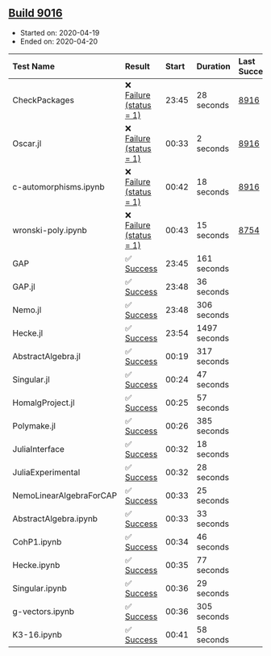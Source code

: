 ## [Build 9016](https://oscarci.mathematik.uni-kl.de/job/oscar/9016/)

* Started on: 2020-04-19
* Ended on: 2020-04-20

| Test Name    | Result | Start | Duration | Last Success | First Failure |
|:-------------|:-------|:------|:---------|:-------------|:--------------|
| CheckPackages | ❌ [Failure (status = 1)](https://oscarci.mathematik.uni-kl.de/job/oscar/9016/artifact/logs/build-9016/CheckPackages.log) | 23:45 | 28 seconds | [8916](https://oscarci.mathematik.uni-kl.de/job/oscar/8916/) | [8920](https://oscarci.mathematik.uni-kl.de/job/oscar/8920/) |
| Oscar.jl | ❌ [Failure (status = 1)](https://oscarci.mathematik.uni-kl.de/job/oscar/9016/artifact/logs/build-9016/Oscar.jl.log) | 00:33 | 2 seconds | [8916](https://oscarci.mathematik.uni-kl.de/job/oscar/8916/) | [8920](https://oscarci.mathematik.uni-kl.de/job/oscar/8920/) |
| c-automorphisms.ipynb | ❌ [Failure (status = 1)](https://oscarci.mathematik.uni-kl.de/job/oscar/9016/artifact/logs/build-9016/c-automorphisms.ipynb.log) | 00:42 | 18 seconds | [8916](https://oscarci.mathematik.uni-kl.de/job/oscar/8916/) | [8920](https://oscarci.mathematik.uni-kl.de/job/oscar/8920/) |
| wronski-poly.ipynb | ❌ [Failure (status = 1)](https://oscarci.mathematik.uni-kl.de/job/oscar/9016/artifact/logs/build-9016/wronski-poly.ipynb.log) | 00:43 | 15 seconds | [8754](https://oscarci.mathematik.uni-kl.de/job/oscar/8754/) | [8755](https://oscarci.mathematik.uni-kl.de/job/oscar/8755/) |
| GAP | ✅ [Success](https://oscarci.mathematik.uni-kl.de/job/oscar/9016/artifact/logs/build-9016/GAP.log) | 23:45 | 161 seconds |  |  |
| GAP.jl | ✅ [Success](https://oscarci.mathematik.uni-kl.de/job/oscar/9016/artifact/logs/build-9016/GAP.jl.log) | 23:48 | 36 seconds |  |  |
| Nemo.jl | ✅ [Success](https://oscarci.mathematik.uni-kl.de/job/oscar/9016/artifact/logs/build-9016/Nemo.jl.log) | 23:48 | 306 seconds |  |  |
| Hecke.jl | ✅ [Success](https://oscarci.mathematik.uni-kl.de/job/oscar/9016/artifact/logs/build-9016/Hecke.jl.log) | 23:54 | 1497 seconds |  |  |
| AbstractAlgebra.jl | ✅ [Success](https://oscarci.mathematik.uni-kl.de/job/oscar/9016/artifact/logs/build-9016/AbstractAlgebra.jl.log) | 00:19 | 317 seconds |  |  |
| Singular.jl | ✅ [Success](https://oscarci.mathematik.uni-kl.de/job/oscar/9016/artifact/logs/build-9016/Singular.jl.log) | 00:24 | 47 seconds |  |  |
| HomalgProject.jl | ✅ [Success](https://oscarci.mathematik.uni-kl.de/job/oscar/9016/artifact/logs/build-9016/HomalgProject.jl.log) | 00:25 | 57 seconds |  |  |
| Polymake.jl | ✅ [Success](https://oscarci.mathematik.uni-kl.de/job/oscar/9016/artifact/logs/build-9016/Polymake.jl.log) | 00:26 | 385 seconds |  |  |
| JuliaInterface | ✅ [Success](https://oscarci.mathematik.uni-kl.de/job/oscar/9016/artifact/logs/build-9016/JuliaInterface.log) | 00:32 | 18 seconds |  |  |
| JuliaExperimental | ✅ [Success](https://oscarci.mathematik.uni-kl.de/job/oscar/9016/artifact/logs/build-9016/JuliaExperimental.log) | 00:32 | 28 seconds |  |  |
| NemoLinearAlgebraForCAP | ✅ [Success](https://oscarci.mathematik.uni-kl.de/job/oscar/9016/artifact/logs/build-9016/NemoLinearAlgebraForCAP.log) | 00:33 | 25 seconds |  |  |
| AbstractAlgebra.ipynb | ✅ [Success](https://oscarci.mathematik.uni-kl.de/job/oscar/9016/artifact/logs/build-9016/AbstractAlgebra.ipynb.log) | 00:33 | 33 seconds |  |  |
| CohP1.ipynb | ✅ [Success](https://oscarci.mathematik.uni-kl.de/job/oscar/9016/artifact/logs/build-9016/CohP1.ipynb.log) | 00:34 | 46 seconds |  |  |
| Hecke.ipynb | ✅ [Success](https://oscarci.mathematik.uni-kl.de/job/oscar/9016/artifact/logs/build-9016/Hecke.ipynb.log) | 00:35 | 77 seconds |  |  |
| Singular.ipynb | ✅ [Success](https://oscarci.mathematik.uni-kl.de/job/oscar/9016/artifact/logs/build-9016/Singular.ipynb.log) | 00:36 | 29 seconds |  |  |
| g-vectors.ipynb | ✅ [Success](https://oscarci.mathematik.uni-kl.de/job/oscar/9016/artifact/logs/build-9016/g-vectors.ipynb.log) | 00:36 | 305 seconds |  |  |
| K3-16.ipynb | ✅ [Success](https://oscarci.mathematik.uni-kl.de/job/oscar/9016/artifact/logs/build-9016/K3-16.ipynb.log) | 00:41 | 58 seconds |  |  |
